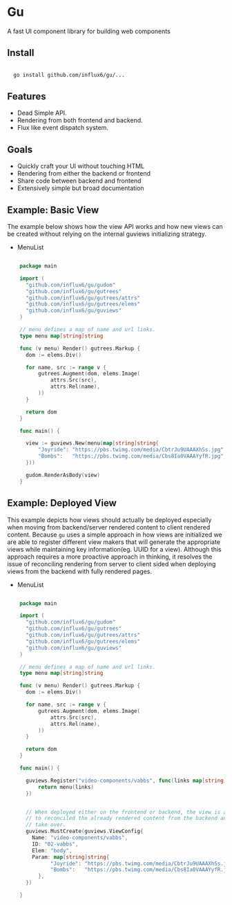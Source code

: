 # Gu
  A fast UI component library for building web components

## Install

  ```bash

    go install github.com/influx6/gu/...

  ```

## Features
  - Dead Simple API.
  - Rendering from both frontend and backend.
  - Flux like event dispatch system.

## Goals
  - Quickly craft your UI without touching HTML
  - Rendering from either the backend or frontend
  - Share code between backend and frontend
  - Extensively simple but broad documentation

## Example: Basic View
  The example below shows how the view API works and how new views can be
  created without relying on the internal guviews initializing strategy.

  - MenuList

  ```go

      package main

      import (
      	"github.com/influx6/gu/gudom"
      	"github.com/influx6/gu/gutrees"
      	"github.com/influx6/gu/gutrees/attrs"
      	"github.com/influx6/gu/gutrees/elems"
      	"github.com/influx6/gu/guviews"
      )

      // menu defines a map of name and url links.
      type menu map[string]string

      func (v menu) Render() gutrees.Markup {
      	dom := elems.Div()

      	for name, src := range v {
      		gutrees.Augment(dom, elems.Image(
      			attrs.Src(src),
      			attrs.Rel(name),
      		))
      	}

      	return dom
      }

      func main() {

      	view := guviews.New(menu(map[string]string{
      		"Joyride": "https://pbs.twimg.com/media/CbtrJu9UAAAXhSs.jpg",
      		"Bombs":   "https://pbs.twimg.com/media/Cbs8Ia0VAAAYyfR.jpg",
      	}))

      	gudom.RenderAsBody(view)
      }

  ```

## Example: Deployed View
  This example depicts how views should actually be deployed especially when
  moving from backend/server rendered content to client rendered content.
  Because `gu` uses a simple approach in how views are initialized we are able
  to register different view makers that will generate the appropriate views
  while maintaining key information(eg. UUID for a view). Although this approach  requires a more proactive approach in thinking, it resolves the issue of
  reconciling rendering from server to client sided when deploying views from
  the backend with fully rendered pages.

  - MenuList

  ```go

      package main

      import (
      	"github.com/influx6/gu/gudom"
      	"github.com/influx6/gu/gutrees"
      	"github.com/influx6/gu/gutrees/attrs"
      	"github.com/influx6/gu/gutrees/elems"
      	"github.com/influx6/gu/guviews"
      )

      // menu defines a map of name and url links.
      type menu map[string]string

      func (v menu) Render() gutrees.Markup {
      	dom := elems.Div()

      	for name, src := range v {
      		gutrees.Augment(dom, elems.Image(
      			attrs.Src(src),
      			attrs.Rel(name),
      		))
      	}

      	return dom
      }

      func main() {

        guviews.Register("video-components/vabbs", func(links map[string]string) guviews.Renderable {
            return menu(links)
        })


        // When deployed either on the frontend or backend, the view is able
        // to reconciled the already rendered content from the backend and
        // take over.
      	guviews.MustCreate(guviews.ViewConfig{
          Name: "video-components/vabbs",
          ID: "02-vabbs",
          Elem: "body",
          Param: map[string]string{
        		"Joyride": "https://pbs.twimg.com/media/CbtrJu9UAAAXhSs.jpg",
        		"Bombs":   "https://pbs.twimg.com/media/Cbs8Ia0VAAAYyfR.jpg",
        	},
        })

      }

  ```
